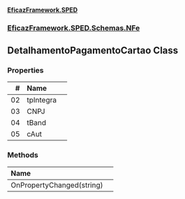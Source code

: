 #### [EficazFramework.SPED](EficazFrameworkSPED.md 'EficazFramework SPED')
### [EficazFramework.SPED.Schemas.NFe](EficazFramework.SPED.Schemas.NFe.md 'EficazFramework.SPED.Schemas.NFe')

## DetalhamentoPagamentoCartao Class
### Properties

| # | Name | |
| ---: | :--- | :--- |
| 02 | tpIntegra |  |
| 03 | CNPJ |  |
| 04 | tBand |  |
| 05 | cAut |  |
### Methods

| Name | |
| :--- | :--- |
| OnPropertyChanged(string) |  |
